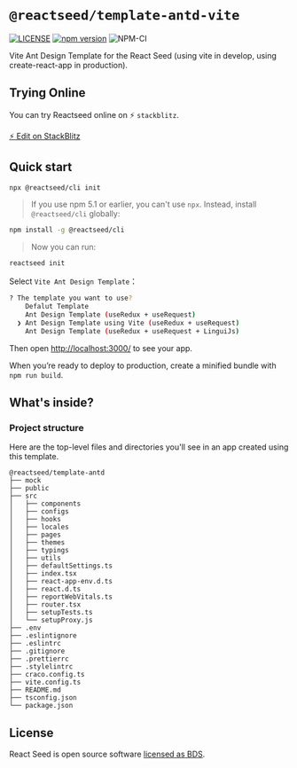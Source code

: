 # `@reactseed/template-antd-vite`

[![LICENSE][license-image]][license-url] [![npm version][npm-image]][npm-url] ![NPM-CI][ci-image]

[npm-image]: https://img.shields.io/npm/v/@reactseed/template-antd.svg
[npm-url]: https://www.npmjs.com/package/@reactseed/template-antd
[license-image]: https://img.shields.io/badge/license-BSD-blue.svg
[license-url]: https://github.com/reactseed/template-antd/blob/master/LICENSE
[ci-image]: https://github.com/reactseed/reactseed/workflows/publish/badge.svg

Vite Ant Design Template for the React Seed (using vite in develop, using create-react-app in production).

## Trying Online

You can try Reactseed online on ⚡️ `stackblitz`.

[⚡️ Edit on StackBlitz ](https://stackblitz.com/edit/reactseed-template-antd-vite)

## Quick start

```sh
npx @reactseed/cli init
```

> If you use npm 5.1 or earlier, you can't use `npx`. Instead, install `@reactseed/cli` globally:

```sh
npm install -g @reactseed/cli
```

> Now you can run:

```sh
reactseed init
```

Select `Vite Ant Design Template`：

```sh
? The template you want to use?
    Defalut Template
    Ant Design Template (useRedux + useRequest)
  ❯ Ant Design Template using Vite (useRedux + useRequest)
    Ant Design Template (useRedux + useRequest + LinguiJs)
```

Then open [http://localhost:3000/](http://localhost:3000/) to see your app.

When you’re ready to deploy to production, create a minified bundle with `npm run build`.

## What's inside?

### Project structure

Here are the top-level files and directories you'll see in an app created using this template.

```
@reactseed/template-antd
├── mock
├── public
├── src
│   ├── components
│   ├── configs
│   ├── hooks
│   ├── locales
│   ├── pages
│   ├── themes
│   ├── typings
│   ├── utils
│   ├── defaultSettings.ts
│   ├── index.tsx
│   ├── react-app-env.d.ts
│   ├── react.d.ts
│   ├── reportWebVitals.ts
│   ├── router.tsx
│   ├── setupTests.ts
│   └── setupProxy.js
├── .env
├── .eslintignore
├── .eslintrc
├── .gitignore
├── .prettierrc
├── .stylelintrc
├── craco.config.ts
├── vite.config.ts
├── README.md
├── tsconfig.json
└── package.json
```

## License

React Seed is open source software [licensed as BDS](https://github.com/reactseed/template-antd/blob/master/LICENSE).
